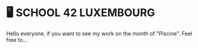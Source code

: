 # 🖥️ SCHOOL 42 LUXEMBOURG
Hello everyone, if you want to see my work on the month of "Piscine". Feel free to…
